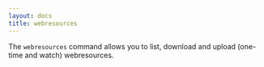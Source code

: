 ```yaml
---
layout: docs
title: webresources
---
```


The `webresources` command allows you to list, download and upload (one-time and watch) webresources.
